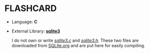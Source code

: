# FLASHCARD

* Language: **C**

* External Library: [**sqlite3**](https://www.sqlite.org/index.html)

    I do not own or write [*sqlite3.c*](./sqlite3.c) and [*sqlite3.h*](./sqlite3.h). These two files are downloaded from [SQLite.org](https://www.sqlite.org/download.html) and are put here for easily compiling.
